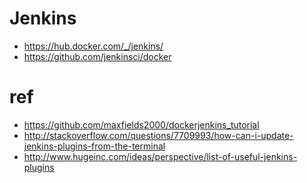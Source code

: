 Jenkins
=======

* https://hub.docker.com/_/jenkins/
* https://github.com/jenkinsci/docker

# ref
* https://github.com/maxfields2000/dockerjenkins_tutorial
* http://stackoverflow.com/questions/7709993/how-can-i-update-jenkins-plugins-from-the-terminal
* http://www.hugeinc.com/ideas/perspective/list-of-useful-jenkins-plugins
